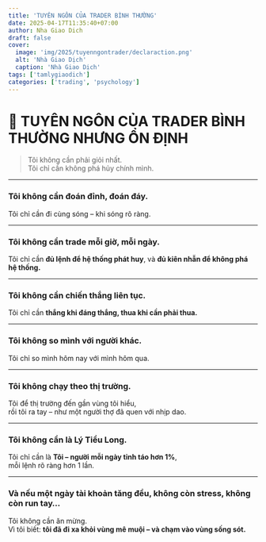 ```yaml
---
title: 'TUYÊN NGÔN CỦA TRADER BÌNH THƯỜNG'
date: 2025-04-17T11:35:40+07:00
author: Nha Giao Dich
draft: false
cover:
  image: 'img/2025/tuyenngontrader/declaraction.png'
  alt: 'Nhà Giao Dịch'
  caption: 'Nhà Giao Dịch'
tags: ['tamlygiaodich']
categories: ['trading', 'psychology']
---
```


# 🧘 TUYÊN NGÔN CỦA TRADER BÌNH THƯỜNG NHƯNG ỔN ĐỊNH

> Tôi không cần phải giỏi nhất.  
> Tôi chỉ cần không phá hủy chính mình.

---

### Tôi không cần đoán đỉnh, đoán đáy.

Tôi chỉ cần đi cùng sóng – khi sóng rõ ràng.

---

### Tôi không cần trade mỗi giờ, mỗi ngày.

Tôi chỉ cần **đủ lệnh để hệ thống phát huy**, và **đủ kiên nhẫn để không phá hệ thống.**

---

### Tôi không cần chiến thắng liên tục.

Tôi chỉ cần **thắng khi đáng thắng, thua khi cần phải thua.**

---

### Tôi không so mình với người khác.

Tôi chỉ so mình hôm nay với mình hôm qua.

---

### Tôi không chạy theo thị trường.

Tôi để thị trường đến gần vùng tôi hiểu,  
rồi tôi ra tay – như một người thợ đã quen với nhịp dao.

---

### Tôi không cần là Lý Tiểu Long.

Tôi chỉ cần là **Tôi – người mỗi ngày tỉnh táo hơn 1%**,  
mỗi lệnh rõ ràng hơn 1 lần.

---

### Và nếu một ngày tài khoản tăng đều, không còn stress, không còn run tay…

Tôi không cần ăn mừng.  
Vì tôi biết: **tôi đã đi xa khỏi vùng mê muội – và chạm vào vùng sống sót.**
